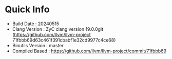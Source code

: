 # Quick Info
* Build Date : 20240515
* Clang Version : ZyC clang version 19.0.0git (https://github.com/llvm/llvm-project 71fbbb69d63c461f391cbabf1e32cd9977c4ce68)
* Binutils Version : master
* Compiled Based : https://github.com/llvm/llvm-project/commit/71fbbb69

